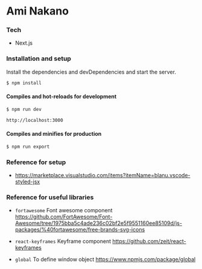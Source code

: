 # Ami Nakano

### Tech

* Next.js


### Installation and setup

Install the dependencies and devDependencies and start the server.

```sh
$ npm install
```

#### Compiles and hot-reloads for development

```sh
$ npm run dev
```
```sh
http://localhost:3000
```

#### Compiles and minifies for production

```sh
$ npm run export
``` 

### Reference for setup

* <https://marketplace.visualstudio.com/items?itemName=blanu.vscode-styled-jsx>


### Reference for useful libraries

* `fortawesome` Font awesome component <https://github.com/FortAwesome/Font-Awesome/tree/1975bba5c4ade236c02bf2e5f9551160ee85109d/js-packages/%40fortawesome/free-brands-svg-icons>

* `react-keyframes` Keyframe component <https://github.com/zeit/react-keyframes>

* `global` To define window object <https://www.npmjs.com/package/global> 
